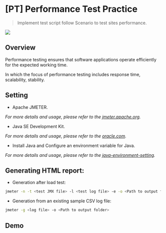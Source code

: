 # [PT] Performance Test Practice
> Implement test script follow Scenario to test sites performance.

![](header.png)

## Overview

Performance testing ensures that software applications operate efficiently for the expected working time. 

In which the focus of performance testing includes response time, scalability, stability.

## Setting

* Apache JMETER.

_For more details and usage, please refer to the [jmeter.apache.org][jmeter.apache.org]._

* Java SE Development Kit.

_For more details and usage, please refer to the [oracle.com][oracle.com]._

* Install Java and Configure an environment variable for Java.

_For more details and usage, please refer to the [java-environment-setting][java-environment-setting]._

## Generating HTML report:

* Generation after load test:

```sh
jmeter -n -t <test JMX file> -l <test log file> -e -o <Path to output folder>
```

* Generation from an existing sample CSV log file:

```sh
jmeter -g <log file> -o <Path to output folder>
```

## Demo

<!-- Markdown link & img dfn's -->
[natural-language-processing]: https://en.wikipedia.org/wiki/Natural_language_processing
[supervised-learning]: https://www.educative.io/edpresso/supervised-and-unsupervised-learning?aid=5082902844932096&utm_source=google&utm_medium=cpc&utm_campaign=edpresso-dynamic&gclid=Cj0KCQiA88X_BRDUARIsACVMYD80ZW-vRrBMQdQXtYzwcLVSO9iYgnCCXrQvvICOvMPtbO-gUIl7ZkQaAkD2EALw_wcB
[support-vector-machine]: https://en.wikipedia.org/wiki/Support-vector_machine
[logistic-regression]: https://en.wikipedia.org/wiki/Logistic_regression
[naive-bayes-classifier]: https://en.wikipedia.org/wiki/Naive_Bayes_classifier
[java-environment-setting]: https://devwithus.com/install-java-windows-10/
[jmeter.apache.org]: https://jmeter.apache.org/download_jmeter.cgi
[oracle.com]: https://www.oracle.com/java/technologies/javase-jdk15-downloads.html